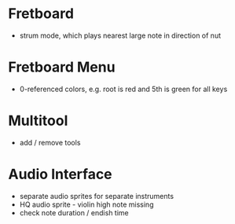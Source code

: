 # Fretboard

- strum mode, which plays nearest large note in direction of nut

# Fretboard Menu

- 0-referenced colors, e.g. root is red and 5th is green for all keys

# Multitool

- add / remove tools

# Audio Interface

- separate audio sprites for separate instruments
- HQ audio sprite - violin high note missing
- check note duration / endish time
